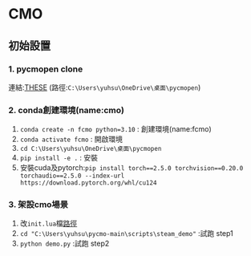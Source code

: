 # CMO

## 初始設置

### 1. pycmopen clone
連結:[THESE](https://forgejo.taiyopen.com/Taiyopen/pycmopen/src/branch/main)
(路徑:`C:\Users\yuhsu\OneDrive\桌面\pycmopen`)

### 2. conda創建環境(name:cmo)
1. `conda create -n fcmo python=3.10` : 創建環境(name:fcmo)
2. `conda activate fcmo` : 開啟環境
3. `cd C:\Users\yuhsu\OneDrive\桌面\pycmopen`
4. `pip install -e .` : 安裝
5. 安裝cuda及pytorch:`pip install torch==2.5.0 torchvision==0.20.0 torchaudio==2.5.0 --index-url https://download.pytorch.org/whl/cu124`

### 3. 架設cmo場景
1. 改`init.lua`檔[路徑]()
8. `cd "C:\Users\yuhsu\pycmo-main\scripts\steam_demo"` :試跑 step1
9. `python demo.py` :試跑 step2
